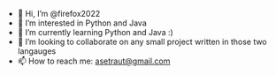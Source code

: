 - 👋 Hi, I’m @firefox2022
- 👀 I’m interested in Python and Java
- 🌱 I’m currently learning Python and Java :)
- 💞️ I’m looking to collaborate on any small project written in those two langauges
- 📫 How to reach me: asetraut@gmail.com

<!---
firefox2022/firefox2022 is a ✨ special ✨ repository because its `README.md` (this file) appears on your GitHub profile.
You can click the Preview link to take a look at your changes.
--->
